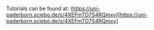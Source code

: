 Tutorials can be found at: (https://uni-paderborn.sciebo.de/s/4XEFmTD7S4RQmxy)[https://uni-paderborn.sciebo.de/s/4XEFmTD7S4RQmxy]
